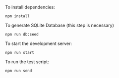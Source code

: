 
To install dependencies:

```
npm install
```

To generate SQLite Database (this step is necessary)
```
npm run db:seed
```

To start the development server:

```
npm run start
```

To run the test script:

```
npm run send
```
